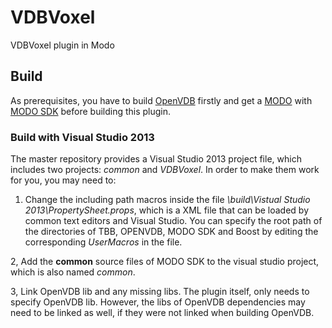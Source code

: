 # VDBVoxel
VDBVoxel plugin in Modo

## Build

As prerequisites, you have to build [OpenVDB](http://www.openvdb.org/) firstly and get a [MODO](https://www.thefoundry.co.uk/products/modo/) with [MODO SDK](http://modo.sdk.thefoundry.co.uk/wiki/Main_Page) before building this plugin.

### Build with Visual Studio 2013

The master repository provides a Visual Studio 2013 project file, which includes two projects: *common* and *VDBVoxel*. In order to make them work for you, you may need to:

1. Change the including path macros inside the file *\build\Vistual Studio 2013\PropertySheet.props*, which is a XML file that can be loaded by common text editors and Visual Studio. You can specify the root path of the directories of TBB, OPENVDB, MODO SDK and Boost by editing the corresponding *UserMacros* in the file.

2, Add the **common** source files of MODO SDK to the visual studio project, which is also named *common*.

3, Link OpenVDB lib and any missing libs. The plugin itself, only needs to specify OpenVDB lib. However, the libs of OpenVDB dependencies may need to be linked as well, if they were not linked when building OpenVDB.